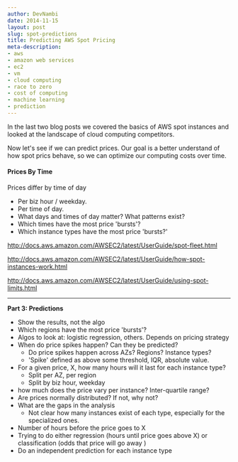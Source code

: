 ```yaml
---
author: DevNambi
date: 2014-11-15
layout: post
slug: spot-predictions
title: Predicting AWS Spot Pricing
meta-description: 
- aws
- amazon web services
- ec2
- vm
- cloud computing
- race to zero
- cost of computing
- machine learning
- prediction
---
```


In the last two blog posts we covered the basics of AWS spot instances and looked at the landscape of cloud computing competitors.

Now let's see if we can predict prices. Our goal is a better understand of how spot prics behave, so we can optimize our computing costs over time.

#### Prices By Time

Prices differ by time of day

* Per biz hour / weekday.
* Per time of day. 
* What days and times of day matter? What patterns exist?
* Which times have the most price 'bursts'?
* Which instance types have the most price 'bursts?'

http://docs.aws.amazon.com/AWSEC2/latest/UserGuide/spot-fleet.html

http://docs.aws.amazon.com/AWSEC2/latest/UserGuide/how-spot-instances-work.html

http://docs.aws.amazon.com/AWSEC2/latest/UserGuide/using-spot-limits.html

---- 

**Part 3: Predictions**

* Show the results, not the algo
* Which regions have the most price 'bursts'?
* Algos to look at: logistic regression, others. Depends on pricing strategy
* When do price spikes happen? Can they be predicted?
	* Do price spikes happen across AZs? Regions? Instance types?
	* 'Spike' defined as above some threshold, IQR, absolute value.
* For a given price, X, how many hours will it last for each instance type?
	* Split per AZ, per region
	* Split by biz hour, weekday
* how much does the price vary per instance? Inter-quartile range? 
* Are prices normally distributed? If not, why not?
* What are the gaps in the analysis
	* Not clear how many instances exist of each type, especially for the specialized ones.
* Number of hours before the price goes to X
* Trying to do either regression (hours until price goes above X) or classification (odds that price will go away )
* Do an independent prediction for each instance type